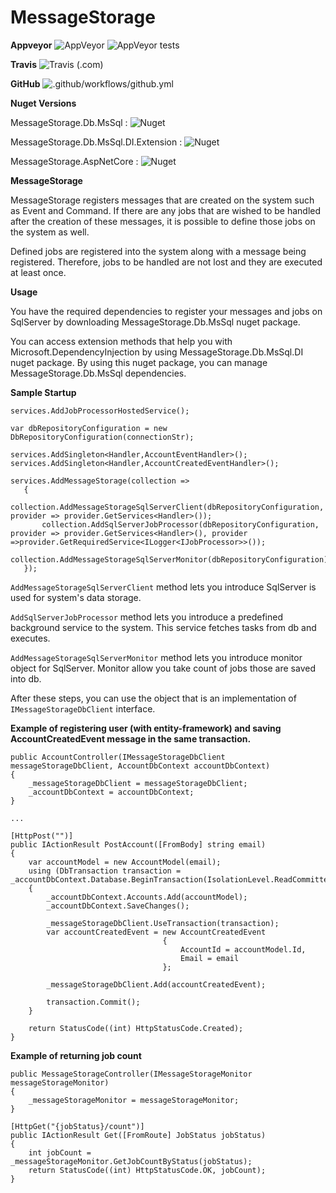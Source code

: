 # MessageStorage

**Appveyor**
![AppVeyor](https://img.shields.io/appveyor/ci/ademcatamak/messagestorage/master.svg) ![AppVeyor tests](https://img.shields.io/appveyor/tests/ademcatamak/messagestorage/master.svg)

**Travis**
![Travis (.com)](https://travis-ci.com/AdemCatamak/MessageStorage.svg?branch=master)

**GitHub**
![.github/workflows/github.yml](https://github.com/AdemCatamak/MessageStorage/workflows/.github/workflows/github.yml/badge.svg?branch=master)

**Nuget Versions**

MessageStorage.Db.MsSql : ![Nuget](https://img.shields.io/nuget/v/MessageStorage.Db.MsSql.svg)

MessageStorage.Db.MsSql.DI.Extension : ![Nuget](https://img.shields.io/nuget/v/MessageStorage.Db.MsSql.DI.Extension.svg)

MessageStorage.AspNetCore : ![Nuget](https://img.shields.io/nuget/v/MessageStorage.AspNetCore.svg)

**MessageStorage**

MessageStorage registers messages that are created on the system such as Event and Command. If there are any jobs that are wished to be handled after the creation of these messages, it is possible to define those jobs on the system as well.

Defined jobs are registered into the system along with a message being registered. Therefore, jobs to be handled are not lost and they are executed at least once.

 **Usage**
 
You have the required dependencies to register your messages and jobs on SqlServer by downloading MessageStorage.Db.MsSql nuget package.
 
You can access extension methods that help you with Microsoft.DependencyInjection by using MessageStorage.Db.MsSql.DI nuget package. By using this nuget package, you can manage MessageStorage.Db.MsSql dependencies.
 
 **Sample Startup** 
 

 ```
services.AddJobProcessorHostedService();

var dbRepositoryConfiguration = new DbRepositoryConfiguration(connectionStr);

services.AddSingleton<Handler,AccountEventHandler>();
services.AddSingleton<Handler,AccountCreatedEventHandler>();

services.AddMessageStorage(collection =>
    {
        collection.AddMessageStorageSqlServerClient(dbRepositoryConfiguration, provider => provider.GetServices<Handler>());
        collection.AddSqlServerJobProcessor(dbRepositoryConfiguration, provider => provider.GetServices<Handler>(), provider =>provider.GetRequiredService<ILogger<IJobProcessor>>());
        collection.AddMessageStorageSqlServerMonitor(dbRepositoryConfiguration);
    });
 ```


`AddMessageStorageSqlServerClient` method lets you introduce SqlServer is used for system's data storage.

`AddSqlServerJobProcessor` method lets you introduce a predefined background service to the system. This service fetches tasks from db and executes.

`AddMessageStorageSqlServerMonitor` method lets you introduce monitor object for SqlServer. Monitor allow you take count of jobs those are saved into db.

After these steps, you can use the object that is an implementation of `IMessageStorageDbClient` interface.

__Example of registering user (with entity-framework) and saving AccountCreatedEvent message in the same transaction.__

```
public AccountController(IMessageStorageDbClient messageStorageDbClient, AccountDbContext accountDbContext)
{
    _messageStorageDbClient = messageStorageDbClient;
    _accountDbContext = accountDbContext;
}

...

[HttpPost("")]
public IActionResult PostAccount([FromBody] string email)
{
    var accountModel = new AccountModel(email);
    using (DbTransaction transaction = _accountDbContext.Database.BeginTransaction(IsolationLevel.ReadCommitted).GetDbTransaction())
    {
        _accountDbContext.Accounts.Add(accountModel);
        _accountDbContext.SaveChanges();

        _messageStorageDbClient.UseTransaction(transaction);
        var accountCreatedEvent = new AccountCreatedEvent
                                  {
                                      AccountId = accountModel.Id,
                                      Email = email
                                  };

        _messageStorageDbClient.Add(accountCreatedEvent);

        transaction.Commit();
    }

    return StatusCode((int) HttpStatusCode.Created);
}
```

__Example of returning job count__

```
public MessageStorageController(IMessageStorageMonitor messageStorageMonitor)
{
    _messageStorageMonitor = messageStorageMonitor;
}

[HttpGet("{jobStatus}/count")]
public IActionResult Get([FromRoute] JobStatus jobStatus)
{
    int jobCount = _messageStorageMonitor.GetJobCountByStatus(jobStatus);
    return StatusCode((int) HttpStatusCode.OK, jobCount);
}
```

